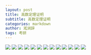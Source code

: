 ```yaml
---
layout: post
title: 高数定理证明
subtitle: 高数定理证明
categories: markdown
author: 淞涧辞
tags: 考研
---
```


![](/assets/folder/def1.png)
![](/assets/folder/def2.png)
![](/assets/folder/def3.png)
![](/assets/folder/def4.png)
![](/assets/folder/def5.png)
![](/assets/folder/def6.png)
![](/assets/folder/def7.png)
![](/assets/folder/def8.png)
![](/assets/folder/def9.png)
![](/assets/folder/def10.png)
![](/assets/folder/def11.png)
![](/assets/folder/def12.png)
![](/assets/folder/def13.png)